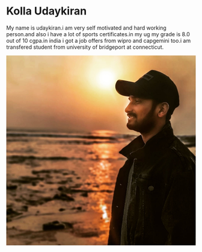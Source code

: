 # Kolla Udaykiran
My name is udaykiran.i am very self motivated and hard working person.and also i have a lot of sports certificates.in my ug my grade is 8.0 out of 10 cgpa.in india i got a job offers  from wipro and capgemini too.i am transfered student from university of bridgeport at connecticut.

![myimage](udayimg.jpeg)